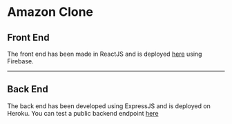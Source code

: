 # Amazon Clone

## Front End
The front end has been made in ReactJS and is deployed [here](https://clone-3a936.web.app) using Firebase.
<hr>

## Back End
The back end has been developed using ExpressJS and is deployed on Heroku. You can test a public backend endpoint [here](https://amazon-clone-react-sayan3sarka.herokuapp.com/)